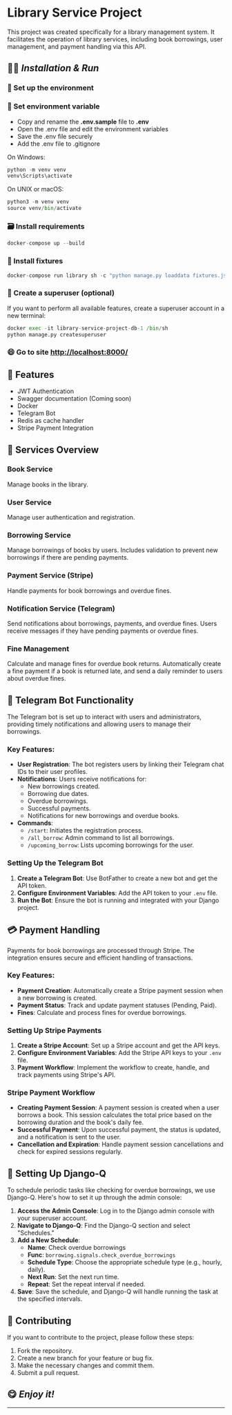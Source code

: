 
# Library Service Project

This project was created specifically for a library management system. It facilitates the operation of library services, including book borrowings, user management, and payment handling via this API.

## 👩‍💻 _Installation & Run_

### 🧠 Set up the environment

### 📝 Set environment variable

- Copy and rename the **.env.sample** file to **.env**
- Open the .env file and edit the environment variables
- Save the .env file securely
- Add the .env file to .gitignore

On Windows:
```python
python -m venv venv 
venv\Scripts\activate
```

On UNIX or macOS:
```python
python3 -m venv venv 
source venv/bin/activate
```

### 🗃️ Install requirements

```python
docker-compose up --build
```

### 📂 Install fixtures

```python
docker-compose run library sh -c "python manage.py loaddata fixtures.json"
```


### 👥 Create a superuser (optional)

If you want to perform all available features, create a superuser account in a new terminal:
```python
docker exec -it library-service-project-db-1 /bin/sh
python manage.py createsuperuser
```


### 😄 Go to site [http://localhost:8000/](http://localhost:8000/)


## 📰 Features

- JWT Authentication
-  Swagger documentation (Coming soon)
-  Docker
- Telegram Bot
- Redis as cache handler
-  Stripe Payment Integration


## 🚀 Services Overview

### Book Service

Manage books in the library.

### User Service

Manage user authentication and registration.

### Borrowing Service

Manage borrowings of books by users. Includes validation to prevent new borrowings if there are pending payments.

### Payment Service (Stripe)

Handle payments for book borrowings and overdue fines.

### Notification Service (Telegram)

Send notifications about borrowings, payments, and overdue fines. Users receive messages if they have pending payments or overdue fines.

### Fine Management

Calculate and manage fines for overdue book returns. Automatically create a fine payment if a book is returned late, and send a daily reminder to users about overdue fines.

## 📲 Telegram Bot Functionality

The Telegram bot is set up to interact with users and administrators, providing timely notifications and allowing users to manage their borrowings.

### Key Features:

- **User Registration**: The bot registers users by linking their Telegram chat IDs to their user profiles.
- **Notifications**: Users receive notifications for:
  - New borrowings created.
  - Borrowing due dates.
  - Overdue borrowings.
  - Successful payments.
  - Notifications for new borrowings and overdue books.
- **Commands**:
  - `/start`: Initiates the registration process.
  - `/all_borrow`: Admin command to list all borrowings.
  - `/upcoming_borrow`: Lists upcoming borrowings for the user.

### Setting Up the Telegram Bot

1. **Create a Telegram Bot**: Use BotFather to create a new bot and get the API token.
2. **Configure Environment Variables**: Add the API token to your `.env` file.
3. **Run the Bot**: Ensure the bot is running and integrated with your Django project.

## 💳 Payment Handling

Payments for book borrowings are processed through Stripe. The integration ensures secure and efficient handling of transactions.

### Key Features:

- **Payment Creation**: Automatically create a Stripe payment session when a new borrowing is created.
- **Payment Status**: Track and update payment statuses (Pending, Paid).
- **Fines**: Calculate and process fines for overdue borrowings.

### Setting Up Stripe Payments

1. **Create a Stripe Account**: Set up a Stripe account and get the API keys.
2. **Configure Environment Variables**: Add the Stripe API keys to your `.env` file.
3. **Payment Workflow**: Implement the workflow to create, handle, and track payments using Stripe's API.

### Stripe Payment Workflow

- **Creating Payment Session**: A payment session is created when a user borrows a book. This session calculates the total price based on the borrowing duration and the book's daily fee.
- **Successful Payment**: Upon successful payment, the status is updated, and a notification is sent to the user.
- **Cancellation and Expiration**: Handle payment session cancellations and check for expired sessions regularly.

## 🔄 Setting Up Django-Q

To schedule periodic tasks like checking for overdue borrowings, we use Django-Q. Here's how to set it up through the admin console:

1. **Access the Admin Console**: Log in to the Django admin console with your superuser account.
2. **Navigate to Django-Q**: Find the Django-Q section and select "Schedules."
3. **Add a New Schedule**:
   - **Name**: Check overdue borrowings
   - **Func**: `borrowing.signals.check_overdue_borrowings`
   - **Schedule Type**: Choose the appropriate schedule type (e.g., hourly, daily).
   - **Next Run**: Set the next run time.
   - **Repeat**: Set the repeat interval if needed.
4. **Save**: Save the schedule, and Django-Q will handle running the task at the specified intervals.

## 📝 Contributing

If you want to contribute to the project, please follow these steps:
1. Fork the repository.
2. Create a new branch for your feature or bug fix.
3. Make the necessary changes and commit them.
4. Submit a pull request.

## 😋 _Enjoy it!_

---
